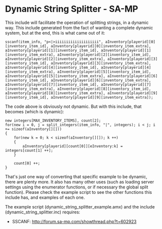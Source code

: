 # Dynamic String Splitter - SA-MP

This include will facilitate the operation of splitting strings, in a dynamic way. This include generated from the fact of wanting a complete dynamic system, but at the end, this is what came out of it:

	sscanf(item_info, "p<|>iiiiiiiiiiiiiiiiiiii", aInventory[playerid][0][inventory_item_id], aInventory[playerid][0][inventory_item_extra], aInventory[playerid][1][inventory_item_id], aInventory[playerid][1][inventory_item_extra], aInventory[playerid][2][inventory_item_id], aInventory[playerid][2][inventory_item_extra], aInventory[playerid][3][inventory_item_id], aInventory[playerid][3][inventory_item_extra], aInventory[playerid][4][inventory_item_id], aInventory[playerid][4][inventory_item_extra], aInventory[playerid][5][inventory_item_id], aInventory[playerid][5][inventory_item_extra], aInventory[playerid][6][inventory_item_id], aInventory[playerid][6][inventory_item_extra], aInventory[playerid][7][inventory_item_id], aInventory[playerid][7][inventory_item_extra], aInventory[playerid][8][inventory_item_id], aInventory[playerid][8][inventory_item_extra], aInventory[playerid][9][inventory_item_id], aInventory[playerid][9][inventory_item_extra]);

The code above is obviously not dynamic. But with this include, that becomes (which is dynamic):

	new integers[MAX_INVENTORY_ITEMS], count[2];
	for(new i = 0, j = split_integers(item_info, "|", integers); i < j; i += sizeof(aInventory[][]))
	{
		for(new k = 0; k < sizeof(aInventory[][]); k ++)
		{
			aInventory[playerid][count[0]][eInventory:k] = integers[count[1] ++];
		}

		count[0] ++;
	}

That's just one way of converting that specific example to be dynamic, there are plenty more. It also has many other uses (such as loading server settings using the enumerator functions, or if necessary the global split function). Please check the example script to see the other functions this include has, and examples of each one.

The example script (dynamic_string_splitter_example.amx) and the include (dynamic_string_splitter.inc) requires:
* SSCANF: http://forum.sa-mp.com/showthread.php?t=602923
